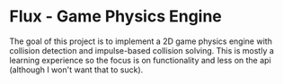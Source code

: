 # Flux - Game Physics Engine

The goal of this project is to implement a 2D game physics engine with collision detection and impulse-based collision solving.
This is mostly a learning experience so the focus is on functionality and less on the api (although I won't want that to suck).
